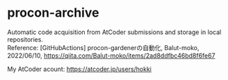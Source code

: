 # procon-archive

Automatic code acquisition from AtCoder submissions and storage in local repositories. <br>
Reference: [GitHubActions] procon-gardenerの自動化, Balut-moko, 2022/06/10, https://qiita.com/Balut-moko/items/2ad8ddfbc46bd8f6fe67

My AtCoder acount: https://atcoder.jp/users/hokki
